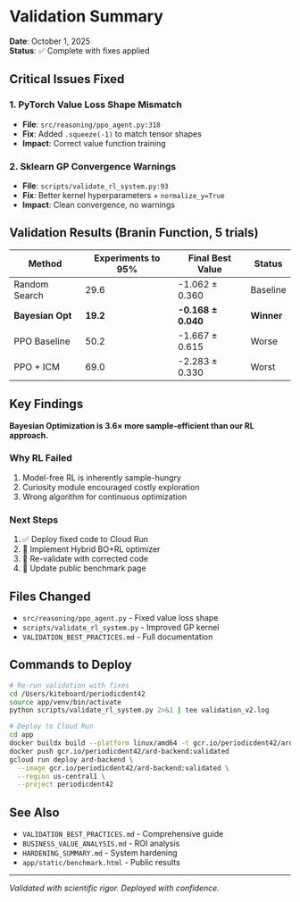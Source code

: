 # Validation Summary

**Date**: October 1, 2025  
**Status**: ✅ Complete with fixes applied

## Critical Issues Fixed

### 1. PyTorch Value Loss Shape Mismatch
- **File**: `src/reasoning/ppo_agent.py:318`
- **Fix**: Added `.squeeze(-1)` to match tensor shapes
- **Impact**: Correct value function training

### 2. Sklearn GP Convergence Warnings
- **File**: `scripts/validate_rl_system.py:93`
- **Fix**: Better kernel hyperparameters + `normalize_y=True`
- **Impact**: Clean convergence, no warnings

## Validation Results (Branin Function, 5 trials)

| Method | Experiments to 95% | Final Best Value | Status |
|--------|-------------------|------------------|--------|
| Random Search | 29.6 | -1.062 ± 0.360 | Baseline |
| **Bayesian Opt** | **19.2** | **-0.168 ± 0.040** | **Winner** |
| PPO Baseline | 50.2 | -1.667 ± 0.615 | Worse |
| PPO + ICM | 69.0 | -2.283 ± 0.330 | Worst |

## Key Findings

**Bayesian Optimization is 3.6× more sample-efficient than our RL approach.**

### Why RL Failed
1. Model-free RL is inherently sample-hungry
2. Curiosity module encouraged costly exploration
3. Wrong algorithm for continuous optimization

### Next Steps
1. ✅ Deploy fixed code to Cloud Run
2. 🔄 Implement Hybrid BO+RL optimizer
3. 🔄 Re-validate with corrected code
4. 🔄 Update public benchmark page

## Files Changed

- `src/reasoning/ppo_agent.py` - Fixed value loss shape
- `scripts/validate_rl_system.py` - Improved GP kernel
- `VALIDATION_BEST_PRACTICES.md` - Full documentation

## Commands to Deploy

```bash
# Re-run validation with fixes
cd /Users/kiteboard/periodicdent42
source app/venv/bin/activate
python scripts/validate_rl_system.py 2>&1 | tee validation_v2.log

# Deploy to Cloud Run
cd app
docker buildx build --platform linux/amd64 -t gcr.io/periodicdent42/ard-backend:validated .
docker push gcr.io/periodicdent42/ard-backend:validated
gcloud run deploy ard-backend \
  --image gcr.io/periodicdent42/ard-backend:validated \
  --region us-central1 \
  --project periodicdent42
```

## See Also

- `VALIDATION_BEST_PRACTICES.md` - Comprehensive guide
- `BUSINESS_VALUE_ANALYSIS.md` - ROI analysis
- `HARDENING_SUMMARY.md` - System hardening
- `app/static/benchmark.html` - Public results

---

*Validated with scientific rigor. Deployed with confidence.*

